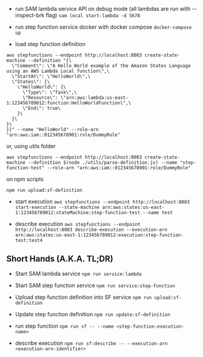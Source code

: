 - run SAM lambda service API on debug mode (all lambdas are run with --inspect-brk flag)
  `sam local start-lambda -d 5678`

- run step function service docker with docker compose
  `docker-compose up`

- load step function definition

```
aws stepfunctions --endpoint http://localhost:8083 create-state-machine --definition "{\
  \"Comment\": \"A Hello World example of the Amazon States Language using an AWS Lambda Local function\",\
  \"StartAt\": \"HelloWorld\",\
  \"States\": {\
    \"HelloWorld\": {\
      \"Type\": \"Task\",\
      \"Resource\": \"arn:aws:lambda:us-east-1:123456789012:function:HelloWorldFunction\",\
      \"End\": true\
    }\
  }\
}\
}}" --name "HelloWorld" --role-arn "arn:aws:iam::012345678901:role/DummyRole"
```

or, using utils folder

`aws stepfunctions --endpoint http://localhost:8083 create-state-machine --definition $(node ./utils/parse-definition.js) --name "step-function-test" --role-arn "arn:aws:iam::012345678901:role/DummyRole"`

on npm scripts

`npm run upload:sf-definition`

- start execution
  `aws stepfunctions --endpoint http://localhost:8083 start-execution --state-machine arn:aws:states:us-east-1:123456789012:stateMachine:step-function-test --name test`

- describe execution
  `aws stepfunctions --endpoint http://localhost:8083 describe-execution --execution-arn arn:aws:states:us-east-1:123456789012:execution:step-function-test:test4`



## Short Hands (A.K.A. TL;DR)

- Start SAM lambda service
  `npm run service:lambda`

- Start SAM step function service
  `npm run service:step-function`

- Upload step function definition into SF service
  `npm run upload:sf-definition`

- Update step function definition
  `npm run update:sf-definition`

- run step function
  `npm run sf -- --name <step-function-execution-name>`

- describe execution
  `npm run sf:describe -- --execution-arn <execution-arn-identifier>`


